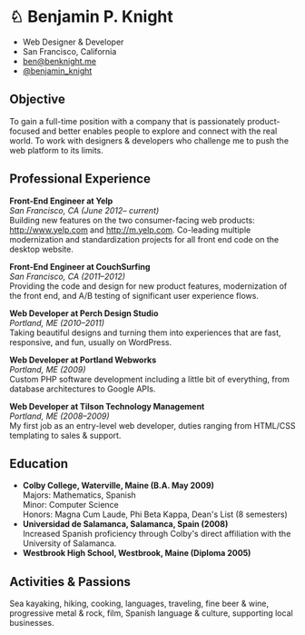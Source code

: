 ♘ Benjamin P. Knight
====================

* Web Designer & Developer
* San Francisco, California
* ben@benknight.me
* [@benjamin_knight](http://twitter.com/benjamin_knight)

Objective
----------

To gain a full-time position with a company that is passionately product-focused and better enables people to explore and connect with the real world.  To work with designers & developers who challenge me to push the web platform to its limits.

Professional Experience
-----------------------

**Front-End Engineer at Yelp**  
*San Francisco, CA (June 2012– _current_)*  
Building new features on the two consumer-facing web products: http://www.yelp.com and http://m.yelp.com.  Co-leading multiple  modernization and standardization projects for all front end code on the desktop website.

**Front-End Engineer at CouchSurfing**  
*San Francisco, CA (2011–2012)*  
Providing the code and design for new product features, modernization of the front end, and A/B testing of significant user experience flows.

**Web Developer at Perch Design Studio**  
*Portland, ME (2010–2011)*  
Taking beautiful designs and turning them into experiences that are fast, responsive, and fun, usually on WordPress.

**Web Developer at Portland Webworks**  
*Portland, ME (2009)*  
Custom PHP software development including a little bit of everything, from database architectures to Google APIs.

**Web Developer at Tilson Technology Management**  
*Portland, ME (2008–2009)*  
My first job as an entry-level web developer, duties ranging from HTML/CSS templating to sales & support.

Education
---------

* **Colby College, Waterville, Maine (B.A. May 2009)**  
  Majors: Mathematics, Spanish  
  Minor: Computer Science  
  Honors: Magna Cum Laude, Phi Beta Kappa, Dean's List (8 semesters)
* **Universidad de Salamanca, Salamanca, Spain (2008)**  
  Increased Spanish proficiency through Colby's direct affiliation with the University of Salamanca.  
* **Westbrook High School, Westbrook, Maine (Diploma 2005)**

Activities & Passions
---------------------

Sea kayaking, hiking, cooking, languages, traveling, fine beer & wine, progressive metal & rock, film, Spanish language & culture, supporting local businesses.
